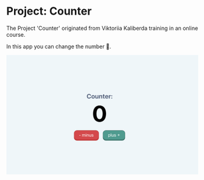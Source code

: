 # Project: Counter

The Project 'Counter' originated from Viktoriia Kaliberda training in an online course.

In this app you can change the number 🔄.

![start page ](./%D0%A1%D0%BD%D0%B8%D0%BC%D0%BE%D0%BA%20%D1%8D%D0%BA%D1%80%D0%B0%D0%BD%D0%B0%202024-03-12%20%D0%B2%2019.42.57.png)
